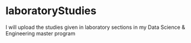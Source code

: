 # laboratoryStudies

I will upload the studies given in laboratory sections in my Data Science & Engineering master program
